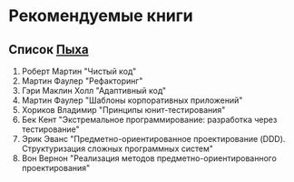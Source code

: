 # Рекомендуемые книги

## Список [Пыха](https://t.me/phpyh/425)

1. Роберт Мартин "Чистый код"
2. Мартин Фаулер "Рефакторинг"
3. Гэри Маклин Холл "Адаптивный код"
4. Мартин Фаулер "Шаблоны корпоративных приложений"
5. Хориков Владимир "Принципы юнит-тестирования"
6. Бек Кент "Экстремальное программирование: разработка через тестирование"
7. Эрик Эванс "Предметно-ориентированное проектирование (DDD). Структуризация сложных программных систем"
8. Вон Вернон "Реализация методов предметно-ориентированного проектирования"
